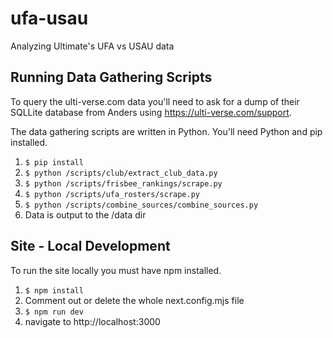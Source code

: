 # ufa-usau
Analyzing Ultimate's UFA vs USAU data

## Running Data Gathering Scripts
To query the ulti-verse.com data you'll need to ask for a dump of their SQLLite database from Anders using https://ulti-verse.com/support.

The data gathering scripts are written in Python. You'll need Python and pip installed.

1. `$ pip install`
1. `$ python /scripts/club/extract_club_data.py`
1. `$ python /scripts/frisbee_rankings/scrape.py`
1. `$ python /scripts/ufa_rosters/scrape.py`
1. `$ python /scripts/combine_sources/combine_sources.py`
1. Data is output to the /data dir


## Site - Local Development
To run the site locally you must have npm installed. 

1. `$ npm install`
1. Comment out or delete the whole next.config.mjs file
1. `$ npm run dev`
1. navigate to http://localhost:3000
